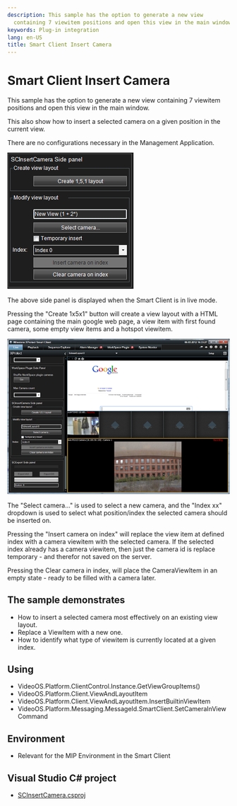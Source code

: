 ```yaml
---
description: This sample has the option to generate a new view
  containing 7 viewitem positions and open this view in the main window.
keywords: Plug-in integration
lang: en-US
title: Smart Client Insert Camera
---
```


# Smart Client Insert Camera

This sample has the option to generate a new view containing 7 viewitem
positions and open this view in the main window.

This also show how to insert a selected camera on a given position in
the current view.

There are no configurations necessary in the Management Application.

![](SCInsertCamera.png)

The above side panel is displayed when the Smart Client is in live mode.

Pressing the \"Create 1x5x1\" button will create a view layout with a
HTML page containing the main google web page, a view item with first
found camera, some empty view items and a hotspot viewitem.

![](SCInsertCamera2.png)

The \"Select camera\...\" is used to select a new camera, and the
\"Index xx\" dropdown is used to select what position/index the selected
camera should be inserted on.

Pressing the \"Insert camera on index\" will replace the view item at
defined index with a camera viewitem with the selected camera. If the
selected index already has a camera viewitem, then just the camera id is
replace temporary - and therefor not saved on the server.

Pressing the Clear camera in index, will place the CameraViewItem in an
empty state - ready to be filled with a camera later.

## The sample demonstrates

-   How to insert a selected camera most effectively on an existing view
    layout.
-   Replace a ViewItem with a new one.
-   How to identify what type of viewitem is currently located at a
    given index.

## Using

-   VideoOS.Platform.ClientControl.Instance.GetViewGroupItems()
-   VideoOS.Platform.Client.ViewAndLayoutItem
-   VideoOS.Platform.Client.ViewAndLayoutItem.InsertBuiltinViewItem
-   VideoOS.Platform.Messaging.MessageId.SmartClient.SetCameraInViewCommand

## Environment

-   Relevant for the MIP Environment in the Smart Client

## Visual Studio C\# project

-   [SCInsertCamera.csproj](javascript:openLink('..\\\\PluginSamples\\\\SCInsertCamera\\\\SCInsertCamera.csproj');)
